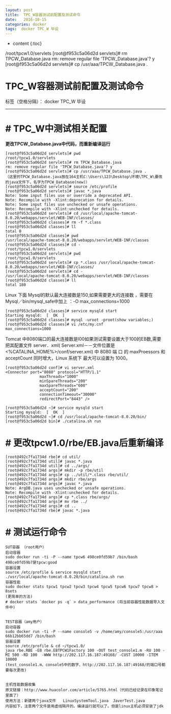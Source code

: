 ```yaml
---
layout: post
title:  TPC_W容器测试前配置及测试命令
date:   2016-10-15
categories: docker
tags:  docker TPC_W 毕设
---
```


* content
{:toc}

/root/tpcw1.0/servlets
[root@f953c5a06d2d servlets]# rm TPCW_Database.java
rm: remove regular file 'TPCW_Database.java'? y
[root@f953c5a06d2d servlets]# cp /usr/aaa/TPCW_Database.java .  





# TPC_W容器测试前配置及测试命令

标签（空格分隔）： docker TPC_W 毕设

---

# # TPC_W中测试相关配置
**更改TPCW_Database.java中代码，而重新编译运行**
```
[root@f953c5a06d2d servlets]# pwd
/root/tpcw1.0/servlets
[root@f953c5a06d2d servlets]# rm TPCW_Database.java
rm: remove regular file 'TPCW_Database.java'? y
[root@f953c5a06d2d servlets]# cp /usr/aaa/TPCW_Database.java .  
（这里的TPCW_Database.java放在164主机C:\Users\123\Desktop\环境\TPC_W\要改的java文件下，名字为TPCW_Database(new)）
[root@f953c5a06d2d servlets]# source /etc/profile
[root@f953c5a06d2d servlets]# javac *.java
Note: Some input files use or override a deprecated API.
Note: Recompile with -Xlint:deprecation for details.
Note: Some input files use unchecked or unsafe operations.
Note: Recompile with -Xlint:unchecked for details.
[root@f953c5a06d2d servlets]# cd /usr/local/apache-tomcat-8.0.20/webapps/servlet/WEB-INF/classes/
[root@f953c5a06d2d classes]# rm -f *.class
[root@f953c5a06d2d classes]# ll
total 0
[root@f953c5a06d2d classes]# pwd
/usr/local/apache-tomcat-8.0.20/webapps/servlet/WEB-INF/classes
[root@f953c5a06d2d classes]# cd -
/root/tpcw1.0/servlets
[root@f953c5a06d2d servlets]# pwd
/root/tpcw1.0/servlets
[root@f953c5a06d2d servlets]# cp *.class /usr/local/apache-tomcat-8.0.20/webapps/servlet/WEB-INF/classes/
[root@f953c5a06d2d servlets]# cd -
/usr/local/apache-tomcat-8.0.20/webapps/servlet/WEB-INF/classes
[root@f953c5a06d2d classes]# ll
total 180
```
Linux 下面 Mysql的默认最大连接数是150,如果需要更大的连接数 ，需要在 Mysql／bin/mysql_safe中加上 ：-O max_connections=1000
```
[root@f953c5a06d2d classes]# service mysqld start
Starting mysqld:  [  OK  ]
[root@f953c5a06d2d classes]# mysql -uroot -proot(show variables;)
[root@f953c5a06d2d classes]# vi /etc/my.cnf
max_connections=1000
```
Tomcat 中8080端口的最大连接数是l00如果测试需要设置大于100的EB数,需要把其配置文件
server．xml( Server.xml－－文件位置是<%CATALINA_HOME%>/conf/server.xml) 中 8080 端 口 的 maxProessors 和 acceptCount 同时增大，Linux 系统下 最大可以设置为 1000。
```
[root@f953c5a06d2d conf]# vi server.xml
<Connector port="8080" protocol="HTTP/1.1"
               maxThreads="1000" 
               minSpareThreads="200" 
               maxSpareThreads="600" 
               acceptCount="200" 
               connectionTimeout="30000"
               redirectPort="8443" />
			   
[root@f953c5a06d2d ~]# service mysqld start
Starting mysqld:  [  OK  ]
[root@f953c5a06d2d ~]# cd /usr/local/apache-tomcat-8.0.20/bin/
[root@f953c5a06d2d bin]# ./catalina.sh run
```

# # 	更改tpcw1.0/rbe/EB.java后重新编译
```
[root@492c7fa1734d rbe]# cd util/
[root@492c7fa1734d util]# javac *.java
[root@492c7fa1734d util]# cd ../args/
[root@492c7fa1734d args]# mkdir -p rbe/util
[root@492c7fa1734d args]# cp ../util/*.class rbe/util/
[root@492c7fa1734d args]# mkdir rbe/args
[root@492c7fa1734d args]# javac *.java
Note: ArgDB.java uses unchecked or unsafe operations.
Note: Recompile with -Xlint:unchecked for details.
[root@492c7fa1734d args]# cp *.class rbe/args/
[root@492c7fa1734d args]# mv rbe ../
[root@492c7fa1734d args]# cd ..
[root@492c7fa1734d rbe]# javac *.java
```

# # 测试运行命令
```
SUT容器 （root用户）
启动容器
sudo docker run -ti -P --name tpcw6 498ce0fd59b7 /bin/bash
498ce0fd59b7是tpcw:good
容器设置
source /etc/profile & service mysqld start
./usr/local/apache-tomcat-8.0.20/bin/catalina.sh run
容器性能
sudo docker stats tpcw1 tpcw2 tpcw3 tpcw4 tpcw5 tpcw6 tpcw7 tpcw8 > 8sets
(更简单的方法)
# docker stats `docker ps -q` > data_performance (将当前容器性能数据导入文件中)


TEST容器（amy用户）
启动容器
sudo docker run -ti -P --name console5 -v /home/amy/console5:/usr/aaa 66b12bb65dd7 /bin/bash
容器设置
source /etc/profile & cd ~/tpcw1.0/
java rbe.RBE -EB rbe.EBTPCW1Factory 100 -OUT test_console1.m -RU 100 -MI 500 -RD 100  -WWW http://202.117.16.187:49168/ -CUST 10000 -ITEM 10000
(test_console1.m、console5中的数字、http://202.117.16.187:49168/的端口号都要每次更改)


主机性能数据收集
原文链接：http://www.huacolor.com/article/5765.html（代码已经记录在印象笔记里面了）
使用方法：新建两个java文件   LinuxSystemTool.java  JaverTest.java
内容如下，注意两个文件是用虚线隔开的。编译运行就可以了。但是linux主机必须安装了jdk
```






